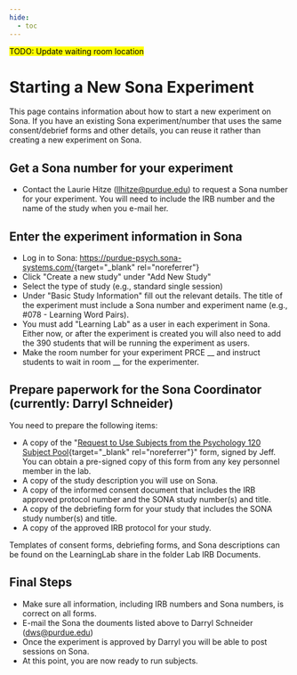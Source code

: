 ```yaml
---
hide:
  - toc
---
```

<mark>TODO: Update waiting room location</mark>

# Starting a New Sona Experiment

This page contains information about how to start a new experiment on Sona. If you have an existing Sona experiment/number that uses the same consent/debrief forms and other details, you can reuse it rather than creating a new experiment on Sona. 

## Get a Sona number for your experiment

* Contact the Laurie Hitze (<llhitze@purdue.edu>) to request a Sona number for your experiment. You will need to include the IRB number and the name of the study when you e-mail her.

## Enter the experiment information in Sona

* Log in to Sona: <https://purdue-psych.sona-systems.com/>{target="_blank" rel="noreferrer"}
* Click "Create a new study" under "Add New Study" 
* Select the type of study (e.g., standard single session)
* Under "Basic Study Information" fill out the relevant details. The title of the experiment must include a Sona number and experiment name (e.g., #078 - Learning Word Pairs).
* You must add "Learning Lab" as a user in each experiment in Sona. Either now, or after the experiment is created you will also need to add the 390 students that will be running the experiment as users.
* Make the room number for your experiment PRCE __ and instruct students to wait in room __ for the experimenter.

## Prepare paperwork for the Sona Coordinator (currently: Darryl Schneider)

You need to prepare the following items:

* A copy of the "[Request to Use Subjects from the Psychology 120 Subject Pool](../../downloads/Request_to_Use_the_PSY120_Research_Participant_Pool.pdf){target="_blank" rel="noreferrer"}" form, signed by Jeff. You can obtain a pre-signed copy of this form from any key personnel member in the lab.
* A copy of the study description you will use on Sona.
* A copy of the informed consent document that includes the IRB approved protocol number and the SONA study number(s) and title.
* A copy of the debriefing form for your study that includes the SONA study number(s) and title.
* A copy of the approved IRB protocol for your study.

Templates of consent forms, debriefing forms, and Sona descriptions can be found on the LearningLab share in the folder Lab IRB Documents.

## Final Steps

* Make sure all information, including IRB numbers and Sona numbers, is correct on all forms.
* E-mail the Sona the douments listed above to Darryl Schneider (<dws@purdue.edu>)
* Once the experiment is approved by Darryl you will be able to post sessions on Sona.
* At this point, you are now ready to run subjects.

